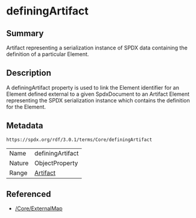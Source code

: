 <!-- Automatically generated by spec-parser v2.5.0 on 2024-08-10T18:46:28.607668+00:00 -->
<!-- SPDX-License-Identifier: Community-Spec-1.0 -->

# definingArtifact

## Summary

Artifact representing a serialization instance of SPDX data containing the
definition of a particular Element.


## Description

A definingArtifact property is used to link the Element identifier for an
Element defined external to a given SpdxDocument to an Artifact Element
representing the SPDX serialization instance which contains the definition for
the Element.


## Metadata

`https://spdx.org/rdf/3.0.1/terms/Core/definingArtifact`


| | |
|---|---|
| Name | definingArtifact |
| Nature | ObjectProperty |
| Range | [Artifact](../Classes/Artifact.md) |




## Referenced

- [/Core/ExternalMap](../../Core/Classes/ExternalMap.md)

